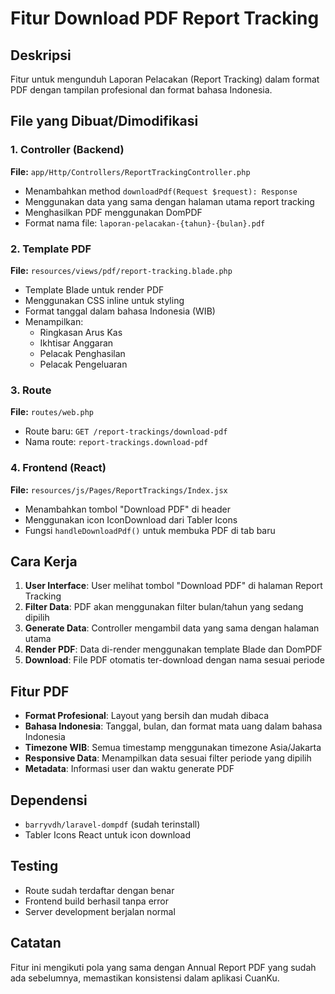# Fitur Download PDF Report Tracking

## Deskripsi

Fitur untuk mengunduh Laporan Pelacakan (Report Tracking) dalam format PDF dengan tampilan profesional dan format bahasa Indonesia.

## File yang Dibuat/Dimodifikasi

### 1. Controller (Backend)

**File:** `app/Http/Controllers/ReportTrackingController.php`

- Menambahkan method `downloadPdf(Request $request): Response`
- Menggunakan data yang sama dengan halaman utama report tracking
- Menghasilkan PDF menggunakan DomPDF
- Format nama file: `laporan-pelacakan-{tahun}-{bulan}.pdf`

### 2. Template PDF

**File:** `resources/views/pdf/report-tracking.blade.php`

- Template Blade untuk render PDF
- Menggunakan CSS inline untuk styling
- Format tanggal dalam bahasa Indonesia (WIB)
- Menampilkan:
    - Ringkasan Arus Kas
    - Ikhtisar Anggaran
    - Pelacak Penghasilan
    - Pelacak Pengeluaran

### 3. Route

**File:** `routes/web.php`

- Route baru: `GET /report-trackings/download-pdf`
- Nama route: `report-trackings.download-pdf`

### 4. Frontend (React)

**File:** `resources/js/Pages/ReportTrackings/Index.jsx`

- Menambahkan tombol "Download PDF" di header
- Menggunakan icon IconDownload dari Tabler Icons
- Fungsi `handleDownloadPdf()` untuk membuka PDF di tab baru

## Cara Kerja

1. **User Interface**: User melihat tombol "Download PDF" di halaman Report Tracking
2. **Filter Data**: PDF akan menggunakan filter bulan/tahun yang sedang dipilih
3. **Generate Data**: Controller mengambil data yang sama dengan halaman utama
4. **Render PDF**: Data di-render menggunakan template Blade dan DomPDF
5. **Download**: File PDF otomatis ter-download dengan nama sesuai periode

## Fitur PDF

- **Format Profesional**: Layout yang bersih dan mudah dibaca
- **Bahasa Indonesia**: Tanggal, bulan, dan format mata uang dalam bahasa Indonesia
- **Timezone WIB**: Semua timestamp menggunakan timezone Asia/Jakarta
- **Responsive Data**: Menampilkan data sesuai filter periode yang dipilih
- **Metadata**: Informasi user dan waktu generate PDF

## Dependensi

- `barryvdh/laravel-dompdf` (sudah terinstall)
- Tabler Icons React untuk icon download

## Testing

- Route sudah terdaftar dengan benar
- Frontend build berhasil tanpa error
- Server development berjalan normal

## Catatan

Fitur ini mengikuti pola yang sama dengan Annual Report PDF yang sudah ada sebelumnya, memastikan konsistensi dalam aplikasi CuanKu.
